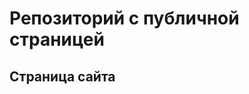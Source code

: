 # Репозиторий с публичной страницей 

## Страница сайта
<!-- Вставить ссылку на публичную страницу -->
